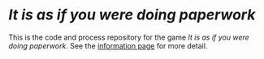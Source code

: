 # *It is as if you were doing paperwork*

This is the code and process repository for the game *It is as if you were doing paperwork*. See the [information page](info/) for more detail.
